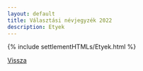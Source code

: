 ```yaml
---
layout: default
title: Választási névjegyzék 2022
description: Etyek
---
```


{% include settlementHTMLs/Etyek.html %}

[Vissza](./)